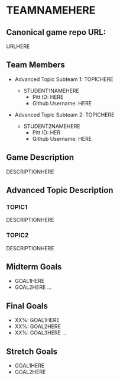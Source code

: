 # TEAMNAMEHERE

## Canonical game repo URL:

URLHERE

## Team Members
* Advanced Topic Subteam 1: TOPICHERE

	* STUDENT1NAMEHERE
		* Pitt ID: HERE
		* Github Username: HERE

* Advanced Topic Subteam 2: TOPICHERE

	* STUDENT2NAMEHERE
		* Pitt ID: HER
		* Github Username: HERE

## Game Description

DESCRIPTIONHERE

## Advanced Topic Description

### TOPIC1

DESCRIPTIONHERE
    
### TOPIC2

DESCRIPTIONHERE

## Midterm Goals

* GOAL1HERE
* GOAL2HERE
...

## Final Goals

* XX%: GOAL1HERE
* XX%: GOAL2HERE
* XX%: GOAL3HERE
...

## Stretch Goals

* GOAL1HERE
* GOAL2HERE
